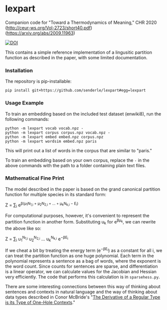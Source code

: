 # lexpart

Companion code for "Toward a Thermodynamics of Meaning," 
CHR 2020  (http://ceur-ws.org/Vol-2723/short40.pdf)  (https://arxiv.org/abs/2009.11963)

[![DOI](https://zenodo.org/badge/307819729.svg)](https://zenodo.org/badge/latestdoi/307819729)

This contains a simple reference implementation of a lingusitic partition
function as described in the paper, with some limited documentation.

### Installation

The repository is pip-installable:

    pip install git+https://github.com/senderle/lexpart#egg=lexpart

### Usage Example

To train an embedding based on the included test dataset (enwiki8), run the
following commands:

    python -m lexpart vocab vocab.npz -
    python -m lexpart corpus corpus.npz vocab.npz -
    python -m lexpart embed embed.npz corpus.npz
    python -m lexpart wordsim embed.npz paris

This will print out a list of words in the corpus that are similar to "paris."

To train an embedding based on your own corpus, replace the `-` in the above
commands with the path to a folder containing plain text files.

### Mathematical Fine Print

The model described in the paper is based on the grand canonical partition
function for multiple species in its standard form: 

Z = ∑<sub>i</sub> e<sup>β(µ<sub>1</sub>N<sub>1,i</sub> + µ<sub>2</sub>N<sub>2,i</sub> + ... + µ<sub>k</sub>N<sub>k,i</sub> − E<sub>i</sub>)</sup>

For computational purposes, however, it's convenient to represent the
partition function in another form. Substituting u<sub>k</sub> for e<sup>βμ<sub>k</sub></sup>, 
we can rewrite the above like so:

Z = ∑<sub>i</sub> u<sub>1</sub><sup>N<sub>1,i</sub></sup> u<sub>2</sub><sup>N<sub>2,i</sub></sup> ... u<sub>k</sub><sup>N<sub>k,i</sub></sup> e<sup>−βE<sub>i</sub></sup>

If we cheat a bit by treating the energy term (e<sup>−βE<sub>i</sub></sup>) 
as a constant for all i, we can treat the partition function as one huge 
polynomial. Each term in the polynomial represents a sentence as a bag of 
words, where the exponent is the word count. Since counts for sentences are 
sparse, and differentiation is a linear operator, we can calculate values 
for the Jacobian and Hessian very efficiently. The code that performs this 
calculation is in `sparsehess.py`.

There are some interesting connections between this way of thinking about
sentences and contexts in natural language and the way of thinking about
data types described in Conor McBride's "[The Derivative of a Regular 
Type is its Type of One-Hole Contexts](http://strictlypositive.org/diff.pdf)."
